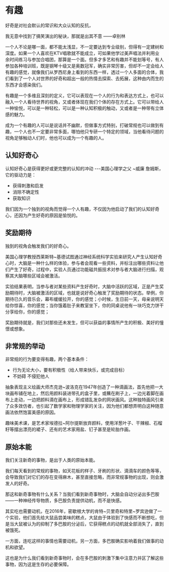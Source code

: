 # 有趣

好奇是对社会默认的常识和大众认知的反抗，

我无意中找到了搞笑演出的秘诀，那就是出其不意   ——卓别林



一个人不论是哪一面，都不能太浅显，不一定要达到专业级别，但得有一定建树和深度。如果一个人喜欢在KTV唱歌就不能成立，可如果他学过美声唱法并利用业余时间练习与参加合唱团，那算是一个面。但多才多艺和有趣并不能划等号，有人参加各种培训班，既是钢琴十级又是奥数冠军，确实非常厉害，但却不一定会给人有趣的感觉，就像我们从罗西尼身上看到的东西一样，透过一个人多面的合体，我们看到了一个人对世界的好奇和超出一般的热情去探索、去拓展，这种由内而生的东西才会感染我们。



有趣是一个多维且深刻的定义，它可以表现在一个人的行为和表达方式上，也可以融入一个人看待世界的视角，又或者体现在我们个体的存在方式上。它可以带给人一种愉悦，可以是一种轻松，可以是一种认知积极的触动，又或者是一种带有立体感的魅力。



成为一个有趣的人可以是说话并不幽默，但做事方式特别，打破常规也可以做到有趣，一个人也不一定要非常多面，哪怕他只专研一个特定的领域，当他看待问题的视角足够触动人们时，他也可以成为一个有趣的人。

## 认知好奇心

认知好奇心是获得更好或更完整的认知的冲动  ---美国心理学之父 ~威廉 詹姆斯，它的驱动力是：

- 获得刺激和启发
- 消除不确定性
- 获取知识



我们因为一个独到的视角而觉得一个人有趣，不仅因为他启动了我们的认知好奇心，还因为产生好奇的原因是愉悦的。



## 奖励期待

独到的视角会触发我们的好奇心。



美国心理学教授西莱斯特~基德试图通过神经系统科学实验来研究人产生认知好奇心时，大脑是一种什么样的体验，参与者会观看一些资料，并标注出哪些资料让他们产生了好奇，过程中，实验人员通过功能磁共振技术对参与者大脑进行扫描，观察其大脑哪些区域会被激活。

实验结果表明，当参与者对某些资料产生好奇时，大脑中活跃的区域，正是产生奖励期待时，大脑被激活的区域，也就是说好奇心触发了奖励期待的状态。举例，你期待已久的音乐会，幕布缓缓拉开，你的感觉；小时候，生日前一天，母亲说明天给你惊喜，你的感觉；当你饿着肚子来教室坐下，你的同桌说他有一块巧克力饼干分享给你，你的感觉；



奖励期待就是，我们对那些还未发生，但可以获益的事情所产生的积极、美好的憧憬或想象。





## 非常规的举动

非常规的行为要变得有趣，两个基本条件：

- 行为无论大小，要有积极性（给人带来快乐，或完成目标）
- 不妨碍 不侵犯他人



抽象表现主义绘画大师杰克逊~波洛克在1947年创造了一种滴画法，首先他把一大块画布铺在地上，然后用颜料装进带孔的盒子里，或蘸在刷子上，一边光着脚在画布上走动，一边把颜料滴在画布上，形成错乱发杂的网状画风。这种独特画风引来了众多效仿者，也引起了数学家和物理学家的关注，因为他们都想弄明白这种随意画法依然饱富美感的原因。



趣味美术课，是艺术家埃德拉~阿尔提斯放弃颜料，使用洋葱叶子、干辣椒、石榴籽等摆出漂亮的裙子、还有的艺术家用盐、钉子甚至是轮胎作画。



## 原始本能

我们关注新奇的事物，是出于人类的原始本能。

我们每天看到的常规的事物，如天花板的样子、牙刷的形状、滴滴车的颜色等等，会导致我们对它们的存在变得麻木，甚至直接忽略，而非常规事物的出现，则会激发人的好奇。

那这和新奇事物有什么关系？当我们看到新奇事物时，大脑会自动分泌出多巴胺——一种神经传导物质，多巴胺负责提供动机，而不是快感。



其实吃也需要动机，在2016年，密歇根大学的肯特~贝里奇和特里~罗宾逊做了一个实验，他们首先给大鼠品尝美味的糕点，大鼠由于体验到了快感而不断想吃，但是当大鼠被认为的抑制了多巴胺的分泌后，它获得糕点的动机就全部消失了，直到被饿死。

一方面，连吃这样的事情也需要动机，另一方面，多巴胺确实影响着我们做事的动机和欲望。

这也是为什么我们看到新奇事物时，会在多巴胺的刺激下集中注意力并区了解这些事物，因为这是生存的必要保障。